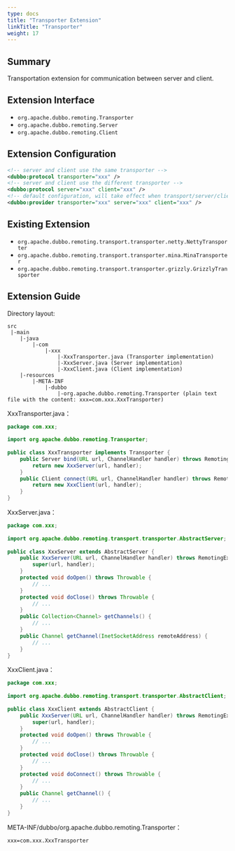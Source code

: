 ```yaml
---
type: docs
title: "Transporter Extension"
linkTitle: "Transporter"
weight: 17
---
```


## Summary

Transportation extension for communication between server and client.

## Extension Interface

* `org.apache.dubbo.remoting.Transporter`
* `org.apache.dubbo.remoting.Server`
* `org.apache.dubbo.remoting.Client`

## Extension Configuration

```xml
<!-- server and client use the same transporter -->
<dubbo:protocol transporter="xxx" /> 
<!-- server and client use the different transporter -->
<dubbo:protocol server="xxx" client="xxx" /> 
<!-- default configuration, will take effect when transport/server/client attribute is not set in <dubbo:protocol> -->
<dubbo:provider transporter="xxx" server="xxx" client="xxx" />
```

## Existing Extension

* `org.apache.dubbo.remoting.transport.transporter.netty.NettyTransporter`
* `org.apache.dubbo.remoting.transport.transporter.mina.MinaTransporter`
* `org.apache.dubbo.remoting.transport.transporter.grizzly.GrizzlyTransporter`

## Extension Guide

Directory layout:

```
src
 |-main
    |-java
        |-com
            |-xxx
                |-XxxTransporter.java (Transporter implementation)
                |-XxxServer.java (Server implementation)
                |-XxxClient.java (Client implementation)
    |-resources
        |-META-INF
            |-dubbo
                |-org.apache.dubbo.remoting.Transporter (plain text file with the content: xxx=com.xxx.XxxTransporter)
```

XxxTransporter.java：

```java
package com.xxx;
 
import org.apache.dubbo.remoting.Transporter;
 
public class XxxTransporter implements Transporter {
    public Server bind(URL url, ChannelHandler handler) throws RemotingException {
        return new XxxServer(url, handler);
    }
    public Client connect(URL url, ChannelHandler handler) throws RemotingException {
        return new XxxClient(url, handler);
    }
}
```

XxxServer.java：

```java
package com.xxx;
 
import org.apache.dubbo.remoting.transport.transporter.AbstractServer;
 
public class XxxServer extends AbstractServer {
    public XxxServer(URL url, ChannelHandler handler) throws RemotingException{
        super(url, handler);
    }
    protected void doOpen() throws Throwable {
        // ...
    }
    protected void doClose() throws Throwable {
        // ...
    }
    public Collection<Channel> getChannels() {
        // ...
    }
    public Channel getChannel(InetSocketAddress remoteAddress) {
        // ...
    }
}
```

XxxClient.java：

```java
package com.xxx;
 
import org.apache.dubbo.remoting.transport.transporter.AbstractClient;
 
public class XxxClient extends AbstractClient {
    public XxxServer(URL url, ChannelHandler handler) throws RemotingException{
        super(url, handler);
    }
    protected void doOpen() throws Throwable {
        // ...
    }
    protected void doClose() throws Throwable {
        // ...
    }
    protected void doConnect() throws Throwable {
        // ...
    }
    public Channel getChannel() {
        // ...
    }
}
```

META-INF/dubbo/org.apache.dubbo.remoting.Transporter：

```properties
xxx=com.xxx.XxxTransporter
```
